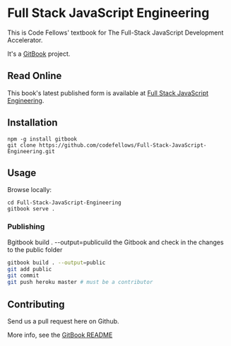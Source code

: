 # Full Stack JavaScript Engineering

This is Code Fellows' textbook for The Full-Stack JavaScript Development Accelerator.

It's a [GitBook](http://gitbook.io) project.

## Read Online
This book's latest published form is available at [Full Stack JavaScript Engineering](http://fsje.codefellows.org).

## Installation

```
npm -g install gitbook
git clone https://github.com/codefellows/Full-Stack-JavaScript-Engineering.git
```

## Usage
Browse locally:
```
cd Full-Stack-JavaScript-Engineering
gitbook serve .
```

### Publishing
Bgitbook build . --output=publicuild the Gitbook and check in the changes to the public folder
```bash
gitbook build . --output=public
git add public
git commit
git push heroku master # must be a contributor
```

## Contributing
Send us a pull request here on Github.

More info, see the [GitBook README](https://github.com/GitbookIO/gitbook/blob/master/README.md)
